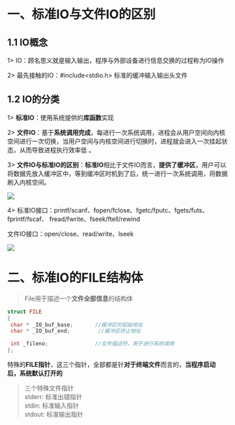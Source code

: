 # 一、标准IO与文件IO的区别
## 1.1 IO概念
1> IO：顾名思义就是输入输出，程序与外部设备进行信息交换的过程称为IO操作 

2> 最先接触的IO：#include<stdio.h> 标准的缓冲输入输出头文件 

## 1.2 IO的分类
1> **标准IO**：使用系统提供的**库函数**实现 

2> **文件IO**：基于**系统调用完成**，每进行一次系统调用，进程会从用户空间向内核空间进行一次切换，当用户空间与内核空间进行切换时，进程就会进入一次挂起状态，从而导致进程执行效率低 。

3> **文件IO与标准IO的区别**：**标准IO**相比于文件IO而言，**提供了缓冲区**，用户可以将数据先放入缓冲区中，等到缓冲区时机到了后，统一进行一次系统调用，将数据刷入内核空间。

![](file:///C:/Users/LEGION/Pictures/63aaf79a-daeb-46f1-a23a-4ad85456dbfd.png)

4> 标准IO接口：printf/scanf、fopen/fclose、fgetc/fputc、fgets/futs、fprintf/fscaf、 fread/fwrite、fseek/ftell/rewind 

 文件IO接口：open/close、read/write、lseek

![](file:///C:/Users/LEGION/Pictures/168ae85a-726a-45c4-9d2c-f177c7b089b9.png)

# 二、标准IO的FILE结构体
> File用于描述一个**文件全部信息**的结构体
>

```cpp
struct FILE
{
 char * _IO_buf_base;       //缓冲区的起始地址
 char * _IO_buf_end;         //缓冲区终止地址

 int _fileno;               //文件描述符，用于进行系统调用
};


```

特殊的**FILE指针**，这三个指针，全部都是针**对于终端文件**而言的，**当程序启动后，系统默认打开的**

> 三个特殊文件指针  
 stderr: 标准出错指针  
 stdin: 标准输入指针  
 stdout: 标准输出指针
>

